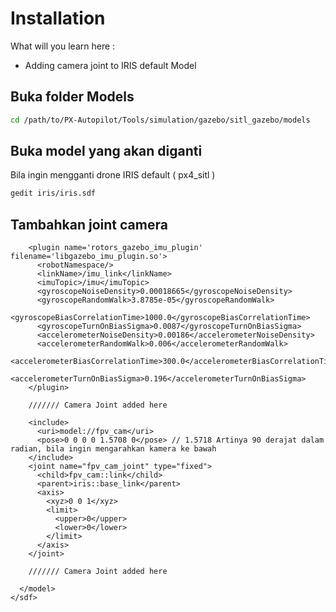 # Installation

What will you learn here :
* Adding camera joint to IRIS default Model

## Buka folder Models

```sh
cd /path/to/PX-Autopilot/Tools/simulation/gazebo/sitl_gazebo/models
```

## Buka model yang akan diganti

Bila ingin mengganti drone IRIS default ( px4_sitl )
```sh
gedit iris/iris.sdf
```

## Tambahkan joint camera
```
    <plugin name='rotors_gazebo_imu_plugin' filename='libgazebo_imu_plugin.so'>
      <robotNamespace/>
      <linkName>/imu_link</linkName>
      <imuTopic>/imu</imuTopic>
      <gyroscopeNoiseDensity>0.00018665</gyroscopeNoiseDensity>
      <gyroscopeRandomWalk>3.8785e-05</gyroscopeRandomWalk>
      <gyroscopeBiasCorrelationTime>1000.0</gyroscopeBiasCorrelationTime>
      <gyroscopeTurnOnBiasSigma>0.0087</gyroscopeTurnOnBiasSigma>
      <accelerometerNoiseDensity>0.00186</accelerometerNoiseDensity>
      <accelerometerRandomWalk>0.006</accelerometerRandomWalk>
      <accelerometerBiasCorrelationTime>300.0</accelerometerBiasCorrelationTime>
      <accelerometerTurnOnBiasSigma>0.196</accelerometerTurnOnBiasSigma>
    </plugin>

    /////// Camera Joint added here 

    <include>
      <uri>model://fpv_cam</uri>
      <pose>0 0 0 0 1.5708 0</pose> // 1.5718 Artinya 90 derajat dalam radian, bila ingin mengarahkan kamera ke bawah
    </include>
    <joint name="fpv_cam_joint" type="fixed">
      <child>fpv_cam::link</child>
      <parent>iris::base_link</parent>
      <axis>
        <xyz>0 0 1</xyz>
        <limit>
          <upper>0</upper>
          <lower>0</lower>
        </limit>
      </axis>
    </joint>

    /////// Camera Joint added here 

  </model>
</sdf>
```